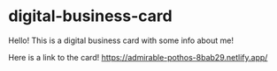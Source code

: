 # digital-business-card

Hello! This is a digital business card with some info about me!

Here is a link to the card!
https://admirable-pothos-8bab29.netlify.app/